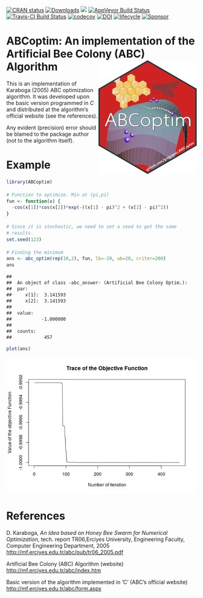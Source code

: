 
[![CRAN
status](https://www.r-pkg.org/badges/version/ABCoptim)](https://cran.r-project.org/package=ABCoptim)
[![Downloads](https://cranlogs.r-pkg.org/badges/ABCoptim)](http://cran.rstudio.com/package=ABCoptim)
[![](https://cranlogs.r-pkg.org/badges/grand-total/ABCoptim)](http://cran.rstudio.com/package=ABCoptim)
[![AppVeyor Build
Status](https://ci.appveyor.com/api/projects/status/github/gvegayon/ABCoptim?branch=master&svg=true)](https://ci.appveyor.com/project/gvegayon/ABCoptim)
[![Travis-CI Build
Status](https://travis-ci.org/gvegayon/ABCoptim.svg?branch=master)](https://travis-ci.org/gvegayon/ABCoptim)
[![codecov](https://codecov.io/gh/gvegayon/ABCoptim/branch/master/graph/badge.svg)](https://codecov.io/gh/gvegayon/ABCoptim)
[![DOI](https://zenodo.org/badge/13732591.svg)](https://zenodo.org/badge/latestdoi/13732591)
[![lifecycle](https://img.shields.io/badge/lifecycle-maturing-blue.svg)](https://www.tidyverse.org/lifecycle/#maturing)
[![Sponsor](https://img.shields.io/badge/-Sponsor-fafbfc?logo=GitHub%20Sponsors)](https://github.com/sponsors/gvegayon)

# ABCoptim: An implementation of the Artificial Bee Colony (ABC) Algorithm <img src="man/figures/logo.png" align="right" height="300px"/>

This is an implementation of Karaboga (2005) ABC optimization algorithm.
It was developed upon the basic version programmed in *C* and
distributed at the algorithm’s official website (see the references).

Any evident (precision) error should be blamed to the package author
(not to the algorithm itself).

# Example

``` r
library(ABCoptim)

# Function to optimize. Min at (pi,pi)
fun <- function(x) {
  -cos(x[1])*cos(x[2])*exp(-((x[1] - pi)^2 + (x[2] - pi)^2))
}

# Since it is stochastic, we need to set a seed to get the same
# results.
set.seed(123)

# Finding the minimum
ans <- abc_optim(rep(10,2), fun, lb=-20, ub=20, criter=200)
ans
```

    ## 
    ##  An object of class -abc_answer- (Artificial Bee Colony Optim.):
    ##  par:
    ##     x[1]:  3.141593
    ##     x[2]:  3.141593
    ## 
    ##  value:
    ##           -1.000000
    ## 
    ##  counts:
    ##            457

``` r
plot(ans)
```

![](man/figures/example1-1.png)<!-- -->

# References

D. Karaboga, *An Idea based on Honey Bee Swarm for Numerical
Optimization*, tech. report TR06,Erciyes University, Engineering
Faculty, Computer Engineering Department, 2005
<http://mf.erciyes.edu.tr/abc/pub/tr06_2005.pdf>

Artificial Bee Colony (ABC) Algorithm (website)
<http://mf.erciyes.edu.tr/abc/index.htm>

Basic version of the algorithm implemented in ‘C’ (ABC’s official
website) <http://mf.erciyes.edu.tr/abc/form.aspx>
